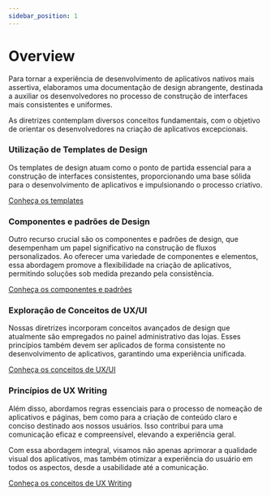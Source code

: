 ```yaml
---
sidebar_position: 1
---
```


# Overview

Para tornar a experiência de desenvolvimento de aplicativos nativos mais assertiva, elaboramos uma documentação de design abrangente, destinada a auxiliar os desenvolvedores no processo de construção de interfaces mais consistentes e uniformes.

As diretrizes contemplam diversos conceitos fundamentais, com o objetivo de orientar os desenvolvedores na criação de aplicativos excepcionais.

### Utilização de Templates de Design
Os templates de design atuam como o ponto de partida essencial para a construção de interfaces consistentes, proporcionando uma base sólida para o desenvolvimento de aplicativos e impulsionando o processo criativo.

[Conheça os templates](../design-guidelines/template-usage.md)

### Componentes e padrões de Design
Outro recurso crucial são os componentes e padrões de design, que desempenham um papel significativo na construção de fluxos personalizados. Ao oferecer uma variedade de componentes e elementos, essa abordagem promove a flexibilidade na criação de aplicativos, permitindo soluções sob medida prezando pela consistência.

[Conheça os componentes e padrões](../design-guidelines/components-usage.md)

### Exploração de Conceitos de UX/UI
Nossas diretrizes incorporam conceitos avançados de design que atualmente são empregados no painel administrativo das lojas. Esses princípios também devem ser aplicados de forma consistente no desenvolvimento de aplicativos, garantindo uma experiência unificada.

[Conheça os conceitos de UX/UI](../design-guidelines/concept-usage.md)

### Princípios de UX Writing
Além disso, abordamos regras essenciais para o processo de nomeação de aplicativos e páginas, bem como para a criação de conteúdo claro e conciso destinado aos nossos usuários. Isso contribui para uma comunicação eficaz e compreensível, elevando a experiência geral.

Com essa abordagem integral, visamos não apenas aprimorar a qualidade visual dos aplicativos, mas também otimizar a experiência do usuário em todos os aspectos, desde a usabilidade até a comunicação.

[Conheça os conceitos de UX Writing](../design-guidelines/ux-writing.md)